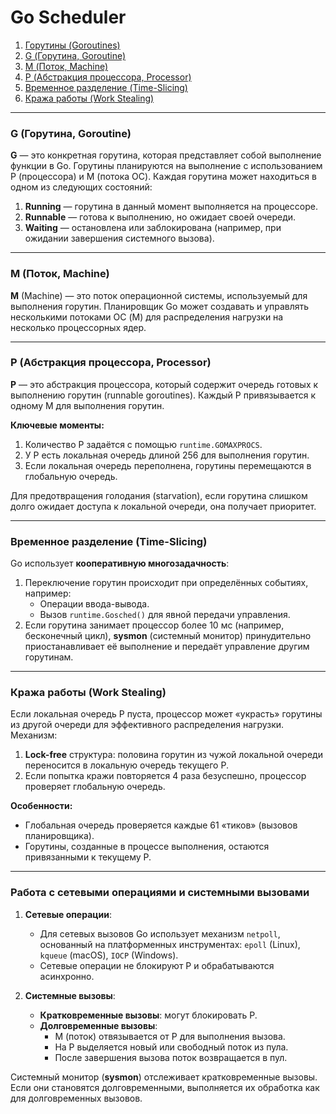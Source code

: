 # Go Scheduler

1. [Горутины (Goroutines)](#goroutines)
2. [G (Горутина, Goroutine)](#g-goroutine)
3. [M (Поток, Machine)](#m-thread)
4. [P (Абстракция процессора, Processor)](#p-processor)
5. [Временное разделение (Time-Slicing)](#time-slicing)
6. [Кража работы (Work Stealing)](#work-stealing)

---

### G (Горутина, Goroutine) <a id="g-goroutine"></a>

**G** — это конкретная горутина, которая представляет собой выполнение функции в Go. Горутины планируются на выполнение с использованием P (процессора) и M (потока ОС). Каждая горутина может находиться в одном из следующих состояний:
1. **Running** — горутина в данный момент выполняется на процессоре.
2. **Runnable** — готова к выполнению, но ожидает своей очереди.
3. **Waiting** — остановлена или заблокирована (например, при ожидании завершения системного вызова).

---

### M (Поток, Machine) <a id="m-thread"></a>

**M** (Machine) — это поток операционной системы, используемый для выполнения горутин. Планировщик Go может создавать и управлять несколькими потоками ОС (M) для распределения нагрузки на несколько процессорных ядер.

---

### P (Абстракция процессора, Processor) <a id="p-processor"></a>

**P** — это абстракция процессора, который содержит очередь готовых к выполнению горутин (runnable goroutines). Каждый P привязывается к одному M для выполнения горутин. 

**Ключевые моменты:**
1. Количество P задаётся с помощью `runtime.GOMAXPROCS`.
2. У P есть локальная очередь длиной 256 для выполнения горутин.
3. Если локальная очередь переполнена, горутины перемещаются в глобальную очередь.

Для предотвращения голодания (starvation), если горутина слишком долго ожидает доступа к локальной очереди, она получает приоритет.

---

### Временное разделение (Time-Slicing) <a id="time-slicing"></a>

Go использует **кооперативную многозадачность**:
1. Переключение горутин происходит при определённых событиях, например:
   - Операции ввода-вывода.
   - Вызов `runtime.Gosched()` для явной передачи управления.
2. Если горутина занимает процессор более 10 мс (например, бесконечный цикл), **sysmon** (системный монитор) принудительно приостанавливает её выполнение и передаёт управление другим горутинам.

---

### Кража работы (Work Stealing) <a id="work-stealing"></a>

Если локальная очередь P пуста, процессор может «украсть» горутины из другой очереди для эффективного распределения нагрузки. Механизм:
1. **Lock-free** структура: половина горутин из чужой локальной очереди переносится в локальную очередь текущего P.
2. Если попытка кражи повторяется 4 раза безуспешно, процессор проверяет глобальную очередь.

**Особенности:**
- Глобальная очередь проверяется каждые 61 «тиков» (вызовов планировщика).
- Горутины, созданные в процессе выполнения, остаются привязанными к текущему P.

---

### Работа с сетевыми операциями и системными вызовами

1. **Сетевые операции**:
   - Для сетевых вызовов Go использует механизм `netpoll`, основанный на платформенных инструментах: `epoll` (Linux), `kqueue` (macOS), `IOCP` (Windows).
   - Сетевые операции не блокируют P и обрабатываются асинхронно.

2. **Системные вызовы**:
   - **Кратковременные вызовы**: могут блокировать P.
   - **Долговременные вызовы**:
     - M (поток) отвязывается от P для выполнения вызова.
     - На P выделяется новый или свободный поток из пула.
     - После завершения вызова поток возвращается в пул.

Системный монитор (**sysmon**) отслеживает кратковременные вызовы. Если они становятся долговременными, выполняется их обработка как для долговременных вызовов.
